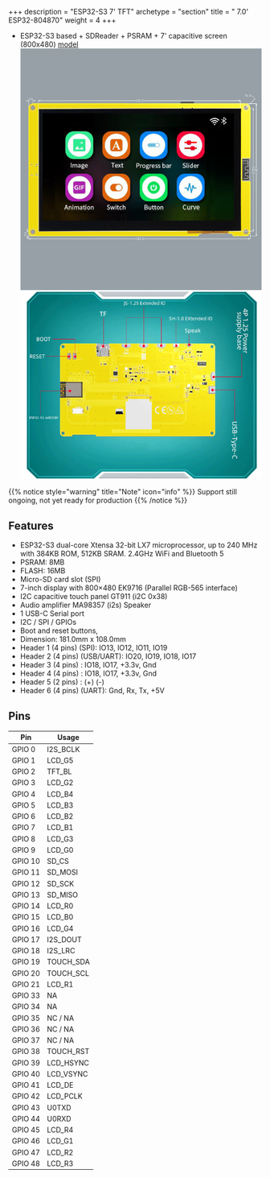 +++
description = "ESP32-S3 7' TFT"
archetype = "section"
title = " 7.0' ESP32-804870"
weight = 4
+++
* ESP32-S3 based + SDReader + PSRAM + 7' capacitive screen (800x480) [model](https://www.makerfabs.com/sunton-esp32-s3-7-inch-tn-display-with-touch.html)   
![image](front.jpg?width=400px)
![image](back.jpg?width=400px)

{{% notice style="warning" title="Note" icon="info" %}}
Support still ongoing, not yet ready for production
{{% /notice %}}


## Features
* ESP32-S3 dual-core Xtensa 32-bit LX7 microprocessor, up to 240 MHz with 384KB ROM, 512KB SRAM. 2.4GHz WiFi and Bluetooth 5
* PSRAM: 8MB     
* FLASH: 16MB
* Micro-SD card slot (SPI)
* 7-inch display with 800×480 EK9716 (Parallel RGB-565 interface)  
* I2C capacitive touch panel GT911 (i2C 0x38)
* Audio amplifier MA98357 (i2s) Speaker
* 1 USB-C Serial port
* I2C / SPI / GPIOs
* Boot and reset buttons, 
* Dimension: 181.0mm x 108.0mm   
* Header 1 (4 pins) (SPI): IO13, IO12, IO11, IO19 
* Header 2 (4 pins) (USB/UART): IO20, IO19, IO18, IO17 
* Header 3 (4 pins) : IO18, IO17, +3.3v, Gnd 
* Header 4 (4 pins) : IO18, IO17, +3.3v, Gnd 
* Header 5 (2 pins) : (+) (-)  
* Header 6 (4 pins) (UART): Gnd, Rx, Tx, +5V

## Pins 
Pin | Usage 
----|-----
GPIO 0 | I2S_BCLK  
GPIO 1 | LCD_G5    
GPIO 2 | TFT_BL  
GPIO 3 | LCD_G2  
GPIO 4 | LCD_B4   
GPIO 5 | LCD_B3  
GPIO 6 | LCD_B2  
GPIO 7 | LCD_B1  
GPIO 8 | LCD_G3   
GPIO 9 | LCD_G0  
GPIO 10 | SD_CS   
GPIO 11 | SD_MOSI    
GPIO 12 | SD_SCK    
GPIO 13 | SD_MISO   
GPIO 14 | LCD_R0  
GPIO 15 | LCD_B0  
GPIO 16 | LCD_G4  
GPIO 17 | I2S_DOUT  
GPIO 18 | I2S_LRC  
GPIO 19 | TOUCH_SDA  
GPIO 20 | TOUCH_SCL  
GPIO 21 | LCD_R1  
GPIO 33 | NA  
GPIO 34 | NA  
GPIO 35 | NC / NA    
GPIO 36 | NC / NA   
GPIO 37 | NC / NA    
GPIO 38 | TOUCH_RST  
GPIO 39 | LCD_HSYNC  
GPIO 40 | LCD_VSYNC  
GPIO 41 | LCD_DE  
GPIO 42 | LCD_PCLK  
GPIO 43 | U0TXD  
GPIO 44 | U0RXD  
GPIO 45 | LCD_R4  
GPIO 46 | LCD_G1  
GPIO 47 | LCD_R2  
GPIO 48 | LCD_R3    
